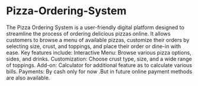 # Pizza-Ordering-System
The Pizza Ordering System is a user-friendly digital platform designed to streamline the process of ordering delicious pizzas online. It allows customers to browse a menu of available pizzas, customize their orders by selecting size, crust, and toppings, and place their order or dine-in with ease.
Key features include:
Interactive Menu: Browse various pizza options, sides, and drinks.
Customization: Choose crust type, size, and a wide range of toppings.
Add-on: Calculator for additional feature as to calculate various bills.
Payments: By cash only for now .But in future online payment methods are also available.
